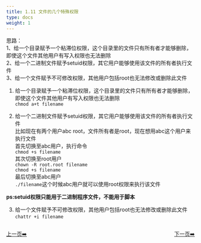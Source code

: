 ```yaml
---                        
title: 1.11 文件的几个特殊权限                   
type: docs
weight: 1
---
```


思路：  
1、给一个目录赋予一个粘滞位权限，这个目录里的文件只有所有者才能够删除，即使这个文件其他用户有写入权限也无法删除      
2、给一个二进制文件赋予setuid权限，其它用户能够使用该文件的所有者执行文件   
3、给一个文件赋予不可修改权限，其他用户包括root也无法修改或删除此文件   

1) 给一个目录赋予一个粘滞位权限，这个目录里的文件只有所有者才能够删除，即使这个文件其他用户有写入权限也无法删除    
`chmod a+t filename`   

2) 给一个二进制文件赋予setuid权限，其它用户能够使用该文件的所有者执行文件   
比如现在有两个用户abc root，文件所有者是root，现在想用abc这个用户来执行文件   
首先切换至abc用户，执行命令   
`chmod +s filename`   
其次切换至root用户      
`chown -R root.root filename`   
`chmod +s filename`   
最后切换至abc用户     
`./filename`这个时候abc用户就可以使用root权限来执行该文件   
   
**ps:setuid权限只能用于二进制程序文件，不能用于脚本**   

3) 给一个文件赋予不可修改权限，其他用户包括root也无法修改或删除此文件   
`chattr +i filename`  



<div style="display: flex;justify-content: space-between;align-items: center;">
<p><a href="https://books.linuxwt.com/linuxwtsbc/ChapterOne/shell10">上一页➡️</a></p>
<p><a href="https://books.linuxwt.com/linuxwtsbc/ChapterOne/shell12">下一页➡️</a></p>
</div>